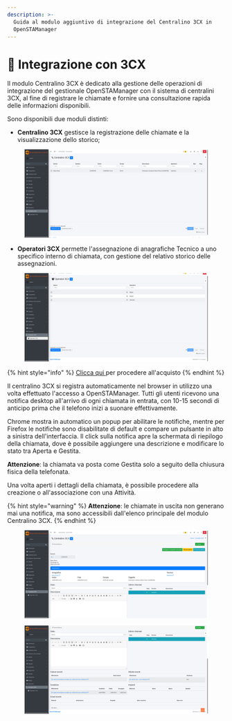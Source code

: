 ```yaml
---
description: >-
  Guida al modulo aggiuntivo di integrazione del Centralino 3CX in
  OpenSTAManager
---
```


# 📗 Integrazione con 3CX

Il modulo Centralino 3CX è dedicato alla gestione delle operazioni di integrazione del gestionale OpenSTAManager con il sistema di centralini 3CX, al fine di registrare le chiamate e fornire una consultazione rapida delle informazioni disponibili.

Sono disponibili due moduli distinti:

* **Centralino 3CX** gestisce la registrazione delle chiamate e la visualizzazione dello storico;

<figure><img src="../.gitbook/assets/immagine (867).png" alt=""><figcaption></figcaption></figure>

* **Operatori 3CX** permette l'assegnazione di anagrafiche Tecnico a uno specifico interno di chiamata, con gestione del relativo storico delle assegnazioni.

<figure><img src="../.gitbook/assets/immagine (866).png" alt=""><figcaption></figcaption></figure>

{% hint style="info" %}
[Clicca qui ](https://shop.openstamanager.com/prodotto/3cx/)per procedere all'acquisto
{% endhint %}

Il centralino 3CX si registra automaticamente nel browser in utilizzo una volta effettuato l'accesso a OpenSTAManager. Tutti gli utenti ricevono una notifica desktop all'arrivo di ogni chiamata in entrata, con 10-15 secondi di anticipo prima che il telefono inizi a suonare effettivamente.

Chrome mostra in automatico un popup per abilitare le notifiche, mentre per Firefox le notifiche sono disabilitate di default e compare un pulsante in alto a sinistra dell'interfaccia. Il click sulla notifica apre la schermata di riepilogo della chiamata, dove è possibile aggiungere una descrizione e modificare lo stato tra Aperta e Gestita.

**Attenzione**: la chiamata va posta come Gestita solo a seguito della chiusura fisica della telefonata.

Una volta aperti i dettagli della chiamata, è possibile procedere alla creazione o all'associazione con una Attività.

{% hint style="warning" %}
**Attenzione**: le chiamate in uscita non generano mai una notifica, ma sono accessibili dall'elenco principale del modulo Centralino 3CX.
{% endhint %}

<figure><img src="../.gitbook/assets/immagine (868).png" alt=""><figcaption></figcaption></figure>

<figure><img src="../.gitbook/assets/immagine (869).png" alt=""><figcaption></figcaption></figure>
